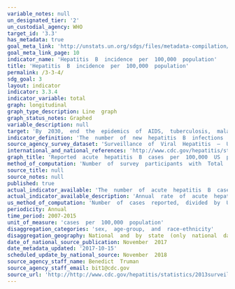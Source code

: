 ```yaml
---
variable_notes: null
un_designated_tier: '2'
un_custodial_agency: WHO
target_id: '3.3'
has_metadata: true
goal_meta_link: 'http://unstats.un.org/sdgs/files/metadata-compilation/Metadata-Goal-3.pdf'
goal_meta_link_page: 10
indicator_name: 'Hepatitis  B  incidence  per  100,000  population'
title: 'Hepatitis  B  incidence  per  100,000  population'
permalink: /3-3-4/
sdg_goal: 3
layout: indicator
indicator: 3.3.4
indicator_variable: total
graph: longitudinal
graph_type_description: Line  graph
graph_status_notes: Graphed
variable_description: null
target: 'By  2030,  end  the  epidemics  of  AIDS,  tuberculosis,  malaria  and  neglected  tropical  diseases  and  combat  hepatitis,  water-borne  diseases  and  other  communicable  diseases.'
indicator_definition: 'The  number  of  new  hepatitis  B  infections  per  100,000  population  in  a  given  year  is  estimated  from  the  prevalence  of  total  antibodies  against  hepatitis  B  core  antigen  (Total  anti_HBc)  and  hepatitis  B  surface  antigen  (HBsAg'
source_agency_survey_dataset: 'Surveillance  of  Viral  Hepatitis  –  United  States,  2013,  2014'
international_and_national_references: 'http://www.cdc.gov/hepatitis/statistics/  '
graph_title: 'Reported  acute  hepatitis  B  cases  per  100,000  US  population'  
method_of_computation: 'Number  of  survey  participants  with  Total  anti_HBc  and  HBsAg  positive  test  /  Number  in  survey  with  Total  anti_Hc/HBsAg  result  Method  of  measurement  Total  anti_HBc  reflect  cumulated  incidence  in  the  first  five  years  of  life  while  HBsAg  reflect  chronic  infections  that  may  evolve  towards  chronic  liver  diseases  The  sample  of  the  serological  survey  must  be  drawn  from  the  specific  geographic  region  to  be  verified.  For  example  if  the  purpose  is  to  estimate  national  transmission  of  HBV  (including  mother_to_child  transmission)  then  the  sampling  should  be  geographically  representative  of  the  population.  Convenience  sampling  is  not  appropriate.  The  sample  size  should  be  adequate  to  show  with  95%  confidence  HBsAg  prevalence  of  less  than  1%  with  a  precision  of  '  0.5%.  The  target  age  is  5_years_old.  Sampling  4  '  6  year  olds  may  be  appropriate.  The  serosurvey  is  cross  sectional  and  therefore  a  point  estimate  time.  The  shorter  time  periods  of  data  collection  are  therefore  preferred.  Data  on  HBV  birth  dose  exposure  and  B3  completion  are  drawn  from  official  records.  Where  these  are  not  available  testing  for  HBsAb  may  be  considered  for  the  serosurvey.  This  is  less  preferable  as  it  is  more  costly,  but  can  also  be  done  in  addition.  Specimen  collection  and  transportation  should  be  appropriate  to  minimize  bias  though  specimen  degradation  in  rural  and  remote  areas.  Where  possible,  it  is  advantageous  to  collect  blood  specimens  for  ELISA  laboratory  testing  because  the  accuracy  (sensitivity  and  specificity)  is  higher  than  for  rapid  tests.  However  in  some  locations  only  rapid  tests  will  be  available  hence  test  selection  is  resource  dependent.  This  should  be  considered  in  designing  overall  study  methodology.  When  an  appropriate  sampling  strategy  and  size  are  used  and  quality  testing  assays  and  laboratory  procedures  are  employed,the  HBsAg  prevalence  in  the  serosurvey  should  be  representative  of  the  incidence  of  childhood  HBV  transmission  in  the  specific  geographic  region  (or  country)  in  this  age  group.'
source_title: null
source_notes: null
published: true
actual_indicator_available: 'The  number  of  acute  hepatitis  B  cases  that  are  reported  from  U.S.  states  and  territories  to  the  National  Centers  for  Disease  Control  and  Prevention  per  100,000  population  in  a  given  year  by  sex,  age  group,  and  race  or  ethnicity.'
actual_indicator_available_description: 'Annual  rate  of  acute  hepatitis  B  cases  reported  per  100,000  U.S.  population  by  sex,  age  group,  and  race-ethnicity  in,  2007  -  2015'
us_method_of_computation: 'Number  of  cases  reported,  divided  by  U.S.  population  (in  population  segment  of  interest),  multiplied  by  100,000.'
periodicity: Annual
time_period: 2007-2015
unit_of_measure: 'cases  per  100,000  population'
disaggregation_categories: 'sex,  age-group,  and  race-ethnicity'
disaggregation_geography: National  and  by  state  (only  national  data  provided)
date_of_national_source_publication: November  2017
date_metadata_updated: '2017-10-15'
scheduled_update_by_national_source: November  2018
source_agency_staff_name: Benedict  Truman
source_agency_staff_email: bit1@cdc.gov
source_url: 'http://http://www.cdc.gov/hepatitis/statistics/2013surveillance/index.htm;  www.cdc.gov/hepatitis/statistics/2014surveillance/index.htm'
---
```

